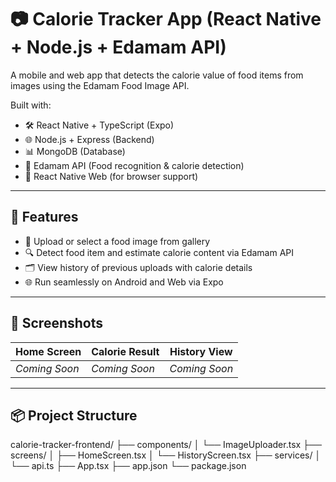 # 📷 Calorie Tracker App (React Native + Node.js + Edamam API)

A mobile and web app that detects the calorie value of food items from images using the Edamam Food Image API.

Built with:
- 🛠️ React Native + TypeScript (Expo)
- 🌐 Node.js + Express (Backend)
- 📊 MongoDB (Database)
- 🧠 Edamam API (Food recognition & calorie detection)
- 📱 React Native Web (for browser support)

---

## 🚀 Features

- 📸 Upload or select a food image from gallery
- 🔍 Detect food item and estimate calorie content via Edamam API
- 🗂️ View history of previous uploads with calorie details
- 🌐 Run seamlessly on Android and Web via Expo

---

## 📱 Screenshots

| Home Screen | Calorie Result | History View |
|-------------|----------------|---------------|
| *Coming Soon* | *Coming Soon* | *Coming Soon* |

---

## 📦 Project Structure

calorie-tracker-frontend/
├── components/
│ └── ImageUploader.tsx
├── screens/
│ ├── HomeScreen.tsx
│ └── HistoryScreen.tsx
├── services/
│ └── api.ts
├── App.tsx
├── app.json
└── package.json
